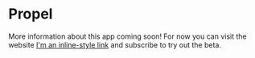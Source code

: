 # Propel
More information about this app coming soon!
For now you can visit the website [I'm an inline-style link](http://busumtwi.com/) and subscribe to try out the beta.

